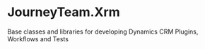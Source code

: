 # JourneyTeam.Xrm
Base classes and libraries for developing Dynamics CRM Plugins, Workflows and Tests
